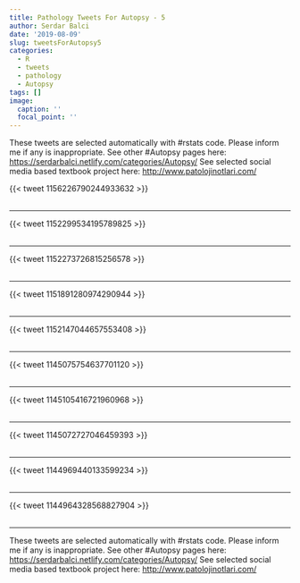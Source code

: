 ```yaml
---
title: Pathology Tweets For Autopsy - 5
author: Serdar Balci
date: '2019-08-09'
slug: tweetsForAutopsy5
categories:
  - R
  - tweets
  - pathology
  - Autopsy
tags: []
image:
  caption: ''
  focal_point: ''
---
```



These tweets are selected automatically with #rstats code. Please inform me if any is inappropriate.
See other #Autopsy pages here: https://serdarbalci.netlify.com/categories/Autopsy/ 
See selected social media based textbook project here: http://www.patolojinotlari.com/

{{< tweet 1156226790244933632 >}}
<br>
<br>
<hr>
{{< tweet 1152299534195789825 >}}
<br>
<br>
<hr>
{{< tweet 1152273726815256578 >}}
<br>
<br>
<hr>
{{< tweet 1151891280974290944 >}}
<br>
<br>
<hr>
{{< tweet 1152147044657553408 >}}
<br>
<br>
<hr>
{{< tweet 1145075754637701120 >}}
<br>
<br>
<hr>
{{< tweet 1145105416721960968 >}}
<br>
<br>
<hr>
{{< tweet 1145072727046459393 >}}
<br>
<br>
<hr>
{{< tweet 1144969440133599234 >}}
<br>
<br>
<hr>
{{< tweet 1144964328568827904 >}}
<br>
<br>
<hr>


These tweets are selected automatically with #rstats code. Please inform me if any is inappropriate.
See other #Autopsy pages here: https://serdarbalci.netlify.com/categories/Autopsy/ 
See selected social media based textbook project here: http://www.patolojinotlari.com/
